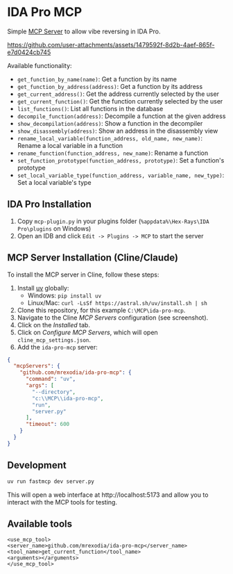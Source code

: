# IDA Pro MCP

Simple [MCP Server](https://modelcontextprotocol.io/introduction) to allow vibe reversing in IDA Pro.

https://github.com/user-attachments/assets/1479592f-8d2b-4aef-865f-e7d0424cb745

Available functionality:

- `get_function_by_name(name)`: Get a function by its name
- `get_function_by_address(address)`: Get a function by its address
- `get_current_address()`: Get the address currently selected by the user
- `get_current_function()`: Get the function currently selected by the user
- `list_functions()`: List all functions in the database
- `decompile_function(address)`: Decompile a function at the given address
- `show_decompilation(address)`: Show a function in the decompiler
- `show_disassembly(address)`: Show an address in the disassembly view
- `rename_local_variable(function_address, old_name, new_name)`: Rename a local variable in a function
- `rename_function(function_address, new_name)`: Rename a function
- `set_function_prototype(function_address, prototype)`: Set a function's prototype
- `set_local_variable_type(function_address, variable_name, new_type)`: Set a local variable's type

## IDA Pro Installation

1. Copy `mcp-plugin.py` in your plugins folder (`%appdata%\Hex-Rays\IDA Pro\plugins` on Windows)
2. Open an IDB and click `Edit -> Plugins -> MCP` to start the server

## MCP Server Installation (Cline/Claude)

To install the MCP server in Cline, follow these steps:

1. Install [uv](https://github.com/astral-sh/uv) globally:
   - Windows: `pip install uv`
   - Linux/Mac: `curl -LsSf https://astral.sh/uv/install.sh | sh`
2. Clone this repository, for this example `C:\MCP\ida-pro-mcp`.
3. Navigate to the Cline _MCP Servers_ configuration (see screenshot).
4. Click on the _Installed_ tab.
5. Click on _Configure MCP Servers_, which will open `cline_mcp_settings.json`.
6. Add the `ida-pro-mcp` server:

```json
{
  "mcpServers": {
    "github.com/mrexodia/ida-pro-mcp": {
      "command": "uv",
      "args": [
        "--directory",
        "c:\\MCP\\ida-pro-mcp",
        "run",
        "server.py"
      ],
      "timeout": 600
    }
  }
}

```

## Development

```sh
uv run fastmcp dev server.py
```

This will open a web interface at http://localhost:5173 and allow you to interact with the MCP tools for testing.

## Available tools

```
<use_mcp_tool>
<server_name>github.com/mrexodia/ida-pro-mcp</server_name>
<tool_name>get_current_function</tool_name>
<arguments></arguments>
</use_mcp_tool>
```
